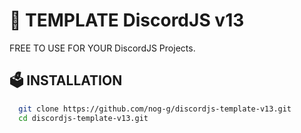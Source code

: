 # 📃 TEMPLATE DiscordJS v13

FREE TO USE FOR YOUR DiscordJS Projects.
## 🗳 INSTALLATION

```bash
  git clone https://github.com/nog-g/discordjs-template-v13.git
  cd discordjs-template-v13.git
```
    
